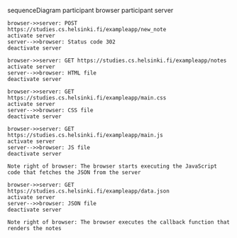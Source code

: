 sequenceDiagram
    participant browser
    participant server

    browser->>server: POST https://studies.cs.helsinki.fi/exampleapp/new_note
    activate server
    server-->>browser: Status code 302
    deactivate server

    browser->>server: GET https://studies.cs.helsinki.fi/exampleapp/notes
    activate server
    server-->>browser: HTML file
    deactivate server

    browser->>server: GET https://studies.cs.helsinki.fi/exampleapp/main.css
    activate server
    server-->>browser: CSS file
    deactivate server

    browser->>server: GET https://studies.cs.helsinki.fi/exampleapp/main.js
    activate server
    server-->>browser: JS file
    deactivate server

    Note right of browser: The browser starts executing the JavaScript code that fetches the JSON from the server

    browser->>server: GET https://studies.cs.helsinki.fi/exampleapp/data.json
    activate server
    server-->>browser: JSON file
    deactivate server

    Note right of browser: The browser executes the callback function that renders the notes